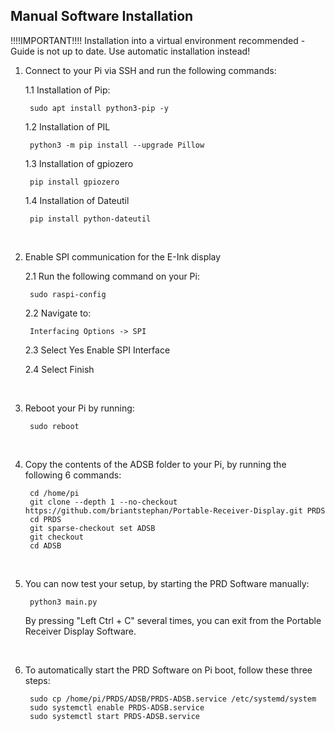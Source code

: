 ## Manual Software Installation


!!!!IMPORTANT!!!!
Installation into a virtual environment recommended - Guide is not up to date. Use automatic installation instead!



1. Connect to your Pi via SSH and run the following commands:

   1.1 Installation of Pip:
   
		sudo apt install python3-pip -y

   1.2 Installation of PIL
   
		python3 -m pip install --upgrade Pillow

   1.3 Installation of gpiozero
 
		pip install gpiozero

   1.4 Installation of Dateutil
 
		pip install python-dateutil

</br>

2. Enable SPI communication for the E-Ink display

   2.1 Run the following command on your Pi:
   
		sudo raspi-config

   2.2 Navigate to:
   
		Interfacing Options -> SPI

   2.3 Select Yes Enable SPI Interface

   2.4 Select Finish

</br>

3. Reboot your Pi by running:

		sudo reboot

</br>

4. Copy the contents of the ADSB folder to your Pi, by running the following 6 commands:

		cd /home/pi
		git clone --depth 1 --no-checkout https://github.com/briantstephan/Portable-Receiver-Display.git PRDS
		cd PRDS
		git sparse-checkout set ADSB
		git checkout
		cd ADSB

</br>

5. You can now test your setup, by starting the PRD Software manually:

  		python3 main.py

	By pressing "Left Ctrl + C" several times, you can exit from the Portable Receiver Display Software.

</br>

6. To automatically start the PRD Software on Pi boot, follow these three steps:

		sudo cp /home/pi/PRDS/ADSB/PRDS-ADSB.service /etc/systemd/system
		sudo systemctl enable PRDS-ADSB.service
		sudo systemctl start PRDS-ADSB.service
